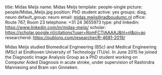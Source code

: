 title: Midas Meijs 
name: Midas Meijs 
template: people-single 
picture: people/Midas_Meijs.jpg 
position: PhD student 
active: yes 
groups: diag, neuro
default_group: neuro
email: midas.meijs@radboudumc.nl 
office: Route 767, Room 23 
telephone: +31 24 3655973 
type: phd 
linkedin: https://www.linkedin.com/in/midas-meijs/ 
scholar: https://scholar.google.nl/citations?user=RomFCTIAAAAJ&hl=nl&oi=ao 
researcherid: https://publons.com/researcher/R-4681-2019/

Midas Meijs studied Biomedical Engineering (BSc) and Medical Engineering (MSc) at Eindhoven University of Technology (TU/e). In June 2015 he joined the Diagnostic Image Analysis Group as a PhD student working on Computer Aided Diagnosis in acute stroke, under supervision of Rashindra Manniesing and Bram van Ginneken.
